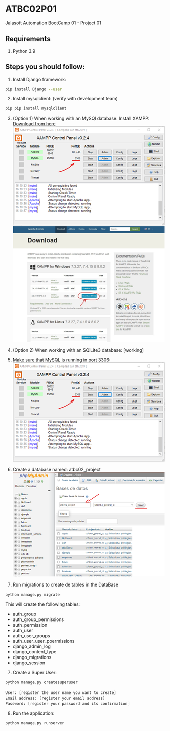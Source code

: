 # ATBC02P01
Jalasoft Automation BootCamp 01 - Project 01

## Requirements

1. Python 3.9

## Steps you should follow:

1. Install Django framework:
```sh
pip install Django --user
```

2. Install mysqlclient: (verify with development team)
```sh
pip pip install mysqlclient
```
3. (Option 1) When working with an MySQl database:
Install XAMPP: [Download from here](https://www.apachefriends.org/download.html)![Step 3 image](ATBC02P01\resources\img-step3.png)
![XAMPP installer used](ATBC02P01\resources\xampp_installer_used.png)

3. (Option 2) When working with an SQlLite3 database:
   [working]

4. Make sure that MySQL is running in port 3306:
![Step 4 image](ATBC02P01\resources\img-step3.png)
   
5. Create a database named: atbc02_project
![Step 5 image](ATBC02P01\resources\img-step4.png)
   
6. Run migrations to create de tables in the DataBase
```sh
python manage.py migrate
```
This will create the following tables:
- auth_group
- auth_group_permissions
- auth_permission
- auth_user
- auth_user_groups
- auth_user_user_poermissions
- django_admin_log
- django_content_type
- django_migrations
- django_session

7. Create a Super User:
```sh
python manage.py createsuperuser

User: [register the user name you want to create]
Email address: [register your email address]
Password: [register your password and its confirmation]
```
8. Run the application:
```sh
python manage.py runserver
```
